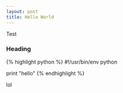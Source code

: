 ```yaml
---
layout: post
title: Hello World
---
```


Test

### Heading

{% highlight python %}
#!/usr/bin/env python

print "hello"
{% endhighlight %}

lol
